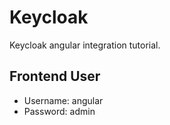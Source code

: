 # Keycloak

Keycloak angular integration tutorial.

## Frontend User
* Username: angular
* Password: admin
